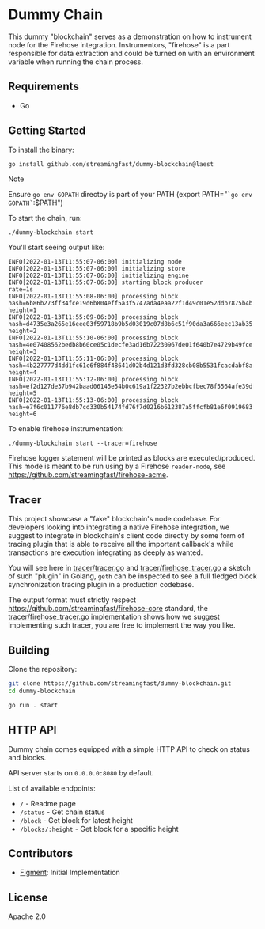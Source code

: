 # Dummy Chain

This dummy "blockchain" serves as a demonstration on how to instrument node for the
Firehose integration. Instrumentors, "firehose" is a part responsible for data
extraction and could be turned on with an environment variable when running the chain
process.

## Requirements

- Go

## Getting Started

To install the binary:

```bash
go install github.com/streamingfast/dummy-blockchain@laest
```

> [!NOTE]
> Ensure `go env GOPATH` directoy is part of your PATH (export PATH="`` `go env GOPATH` ``:$PATH")

To start the chain, run:

```shell
./dummy-blockchain start
```

You'll start seeing output like:

```
INFO[2022-01-13T11:55:07-06:00] initializing node
INFO[2022-01-13T11:55:07-06:00] initializing store
INFO[2022-01-13T11:55:07-06:00] initializing engine
INFO[2022-01-13T11:55:07-06:00] starting block producer                       rate=1s
INFO[2022-01-13T11:55:08-06:00] processing block                              hash=6b86b273ff34fce19d6b804eff5a3f5747ada4eaa22f1d49c01e52ddb7875b4b height=1
INFO[2022-01-13T11:55:09-06:00] processing block                              hash=d4735e3a265e16eee03f59718b9b5d03019c07d8b6c51f90da3a666eec13ab35 height=2
INFO[2022-01-13T11:55:10-06:00] processing block                              hash=4e07408562bedb8b60ce05c1decfe3ad16b72230967de01f640b7e4729b49fce height=3
INFO[2022-01-13T11:55:11-06:00] processing block                              hash=4b227777d4dd1fc61c6f884f48641d02b4d121d3fd328cb08b5531fcacdabf8a height=4
INFO[2022-01-13T11:55:12-06:00] processing block                              hash=ef2d127de37b942baad06145e54b0c619a1f22327b2ebbcfbec78f5564afe39d height=5
INFO[2022-01-13T11:55:13-06:00] processing block                              hash=e7f6c011776e8db7cd330b54174fd76f7d0216b612387a5ffcfb81e6f0919683 height=6
```

To enable firehose instrumentation:

```
./dummy-blockchain start --tracer=firehose
```

Firehose logger statement will be printed as blocks are executed/produced. This mode is meant to be run
using by a Firehose `reader-node`, see https://github.com/streamingfast/firehose-acme.

## Tracer

This project showcase a "fake" blockchain's node codebase. For developers looking into integrating a native Firehose integration, we suggest to integrate in blockchain's client code directly by some form of tracing plugin that is able to receive all the important callback's while transactions are execution integrating as deeply as wanted.

You will see here in [tracer/tracer.go](./tracer/tracer.go) and [tracer/firehose_tracer.go](./tracer/firehose_tracer.go) a sketch of such "plugin" in Golang, `geth` can be inspected to see a full fledged block synchronization tracing plugin in a production codebase.

The output format must strictly respect https://github.com/streamingfast/firehose-core standard, the [tracer/firehose_tracer.go](./tracer/firehose_tracer.go) implementation shows how we suggest implementing such tracer, you are free to implement the way you like.

## Building

Clone the repository:

```bash
git clone https://github.com/streamingfast/dummy-blockchain.git
cd dummy-blockchain

go run . start
```

## HTTP API

Dummy chain comes equipped with a simple HTTP API to check on status and blocks.

API server starts on `0.0.0.0:8080` by default.

List of available endpoints:

- `/`               - Readme page
- `/status`         - Get chain status
- `/block`          - Get block for latest height
- `/blocks/:height` - Get block for a specific height

## Contributors

- [Figment](https://github.com/figment-networks): Initial Implementation

## License

Apache 2.0
